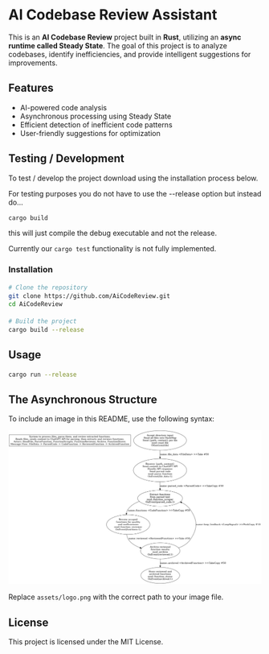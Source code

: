 # AI Codebase Review Assistant

This is an **AI Codebase Review** project built in **Rust**, utilizing an **async runtime called Steady State**. The goal of this project is to analyze codebases, identify inefficiencies, and provide intelligent suggestions for improvements.

## Features
- AI-powered code analysis
- Asynchronous processing using Steady State
- Efficient detection of inefficient code patterns
- User-friendly suggestions for optimization

## Testing / Development

To test / develop the project download using the installation process below.

For testing purposes you do not have to use the --release option but instead do...

```sh
cargo build
```

this will just compile the debug executable and not the release.

Currently our ```cargo test``` functionality is not fully implemented. 

### Installation
```sh
# Clone the repository
git clone https://github.com/AiCodeReview.git
cd AiCodeReview

# Build the project
cargo build --release
```

## Usage
```sh
cargo run --release
```

## The Asynchronous Structure
To include an image in this README, use the following syntax:

![Project-Diagram](images/ai-codebase-review.png)


Replace `assets/logo.png` with the correct path to your image file.

## License
This project is licensed under the MIT License.

